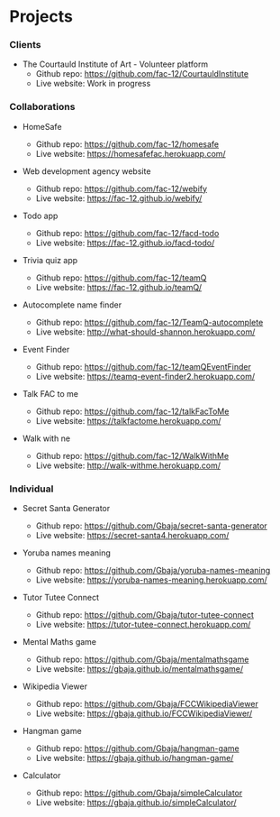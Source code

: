 # Projects

### Clients
* The Courtauld Institute of Art - Volunteer platform
  * Github repo: https://github.com/fac-12/CourtauldInstitute
  * Live website: Work in progress

### Collaborations

* HomeSafe
  * Github repo: https://github.com/fac-12/homesafe
  * Live website: https://homesafefac.herokuapp.com/
  
* Web development agency website
  * Github repo: https://github.com/fac-12/webify
  * Live website: https://fac-12.github.io/webify/
  
* Todo app
  * Github repo: https://github.com/fac-12/facd-todo
  * Live website: https://fac-12.github.io/facd-todo/
  
 * Trivia quiz app
   * Github repo: https://github.com/fac-12/teamQ
   * Live website: https://fac-12.github.io/teamQ/
   
* Autocomplete name finder
  * Github repo: https://github.com/fac-12/TeamQ-autocomplete
  * Live website: http://what-should-shannon.herokuapp.com/
  
* Event Finder
  * Github repo: https://github.com/fac-12/teamQEventFinder
  * Live website:  https://teamq-event-finder2.herokuapp.com/
  
* Talk FAC to me
  * Github repo: https://github.com/fac-12/talkFacToMe
  * Live website: https://talkfactome.herokuapp.com/
  
* Walk with ne
  * Github repo: https://github.com/fac-12/WalkWithMe
  * Live website: http://walk-withme.herokuapp.com/

### Individual

* Secret Santa Generator
  * Github repo: https://github.com/Gbaja/secret-santa-generator
  * Live website: https://secret-santa4.herokuapp.com/

* Yoruba names meaning
  * Github repo: https://github.com/Gbaja/yoruba-names-meaning
  * Live website: https://yoruba-names-meaning.herokuapp.com/

* Tutor Tutee Connect
  * Github repo: https://github.com/Gbaja/tutor-tutee-connect
  * Live website: https://tutor-tutee-connect.herokuapp.com/

* Mental Maths game
  * Github repo: https://github.com/Gbaja/mentalmathsgame
  * Live website: https://gbaja.github.io/mentalmathsgame/

* Wikipedia Viewer
  * Github repo: https://github.com/Gbaja/FCCWikipediaViewer
  * Live website: https://gbaja.github.io/FCCWikipediaViewer/
 
* Hangman game
  * Github repo: https://github.com/Gbaja/hangman-game
  * Live website: https://gbaja.github.io/hangman-game/

* Calculator
  * Github repo: https://github.com/Gbaja/simpleCalculator
  * Live website: https://gbaja.github.io/simpleCalculator/



